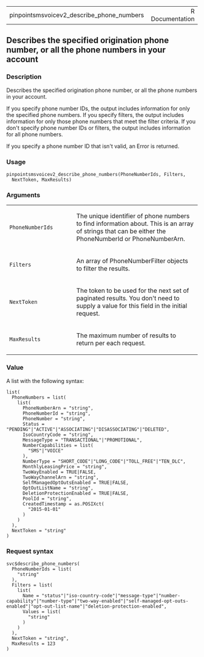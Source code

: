 <table style="width: 100%;">
<tbody>
<tr class="odd">
<td>pinpointsmsvoicev2_describe_phone_numbers</td>
<td style="text-align: right;">R Documentation</td>
</tr>
</tbody>
</table>

## Describes the specified origination phone number, or all the phone numbers in your account

### Description

Describes the specified origination phone number, or all the phone
numbers in your account.

If you specify phone number IDs, the output includes information for
only the specified phone numbers. If you specify filters, the output
includes information for only those phone numbers that meet the filter
criteria. If you don't specify phone number IDs or filters, the output
includes information for all phone numbers.

If you specify a phone number ID that isn't valid, an Error is returned.

### Usage

    pinpointsmsvoicev2_describe_phone_numbers(PhoneNumberIds, Filters,
      NextToken, MaxResults)

### Arguments

<table>
<colgroup>
<col style="width: 35%" />
<col style="width: 65%" />
</colgroup>
<tbody>
<tr class="odd">
<td><code
id="pinpointsmsvoicev2_describe_phone_numbers_:_PhoneNumberIds">PhoneNumberIds</code></td>
<td><p>The unique identifier of phone numbers to find information about.
This is an array of strings that can be either the PhoneNumberId or
PhoneNumberArn.</p></td>
</tr>
<tr class="even">
<td><code
id="pinpointsmsvoicev2_describe_phone_numbers_:_Filters">Filters</code></td>
<td><p>An array of PhoneNumberFilter objects to filter the
results.</p></td>
</tr>
<tr class="odd">
<td><code
id="pinpointsmsvoicev2_describe_phone_numbers_:_NextToken">NextToken</code></td>
<td><p>The token to be used for the next set of paginated results. You
don't need to supply a value for this field in the initial
request.</p></td>
</tr>
<tr class="even">
<td><code
id="pinpointsmsvoicev2_describe_phone_numbers_:_MaxResults">MaxResults</code></td>
<td><p>The maximum number of results to return per each
request.</p></td>
</tr>
</tbody>
</table>

### Value

A list with the following syntax:

    list(
      PhoneNumbers = list(
        list(
          PhoneNumberArn = "string",
          PhoneNumberId = "string",
          PhoneNumber = "string",
          Status = "PENDING"|"ACTIVE"|"ASSOCIATING"|"DISASSOCIATING"|"DELETED",
          IsoCountryCode = "string",
          MessageType = "TRANSACTIONAL"|"PROMOTIONAL",
          NumberCapabilities = list(
            "SMS"|"VOICE"
          ),
          NumberType = "SHORT_CODE"|"LONG_CODE"|"TOLL_FREE"|"TEN_DLC",
          MonthlyLeasingPrice = "string",
          TwoWayEnabled = TRUE|FALSE,
          TwoWayChannelArn = "string",
          SelfManagedOptOutsEnabled = TRUE|FALSE,
          OptOutListName = "string",
          DeletionProtectionEnabled = TRUE|FALSE,
          PoolId = "string",
          CreatedTimestamp = as.POSIXct(
            "2015-01-01"
          )
        )
      ),
      NextToken = "string"
    )

### Request syntax

    svc$describe_phone_numbers(
      PhoneNumberIds = list(
        "string"
      ),
      Filters = list(
        list(
          Name = "status"|"iso-country-code"|"message-type"|"number-capability"|"number-type"|"two-way-enabled"|"self-managed-opt-outs-enabled"|"opt-out-list-name"|"deletion-protection-enabled",
          Values = list(
            "string"
          )
        )
      ),
      NextToken = "string",
      MaxResults = 123
    )
